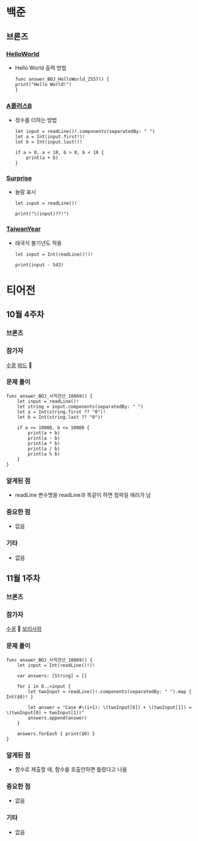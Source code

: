 # 백준

## 브론즈

### [HelloWorld](https://github.com/Jeon-Minsu/algorithm-study-in-swift)
- Hello World 출력 방법
    ```
    func answer_BOJ_HelloWorld_2557() {
    print("Hello World!")
    }
    ```
### [A플러스B](https://github.com/Jeon-Minsu/algorithm-study-in-swift)
- 정수를 더하는 방법
    ```
    let input = readLine()!.components(separatedBy: " ")
    let a = Int(input.first!)!
    let b = Int(input.last!)!

    if a > 0, a < 10, b > 0, b < 10 {
        print(a + b)
    }
    ```
    
### [Surprise](https://github.com/Jeon-Minsu/algorithm-study-in-swift)
- 놀람 표시
    ```
    let input = readLine()!

    print("\(input)??!")
    ```
    
### [TaiwanYear](https://github.com/Jeon-Minsu/algorithm-study-in-swift)
- 태국식 불기년도 적용
    ```
    let input = Int(readLine()!)!

    print(input - 543)
    ```

# 티어전
## 10월 4주차
### 브론즈
### 참가자
[수꿍](https://github.com/Jeon-Minsu)
[바드](https://github.com/bar-d) 🏅

### 문제 풀이

```
func answer_BOJ_사칙연산_10869() {
    let input = readLine()!
    let string = input.components(separatedBy: " ")
    let a = Int(string.first ?? "0")!
    let b = Int(string.last ?? "0")!

    if a <= 10000, b <= 10000 {
        print(a + b)
        print(a - b)
        print(a * b)
        print(a / b)
        print(a % b)
    }
}
```

### 알게된 점
- readLine 변수명을 readLine과 똑같이 하면 컴파일 에러가 남

### 중요한 점
- 없음

### 기타 
- 없음

## 11월 1주차
### 브론즈
### 참가자
[수꿍](https://github.com/Jeon-Minsu) 🏅
[보리사랑](https://github.com/yusw10)

### 문제 풀이

```
func answer_BOJ_사칙연산_10869() {
    let input = Int(readLine()!)!

    var answers: [String] = []

    for i in 0..<input {
        let twoInput = readLine()!.components(separatedBy: " ").map { Int($0)! }

        let answer = "Case #\(i+1): \(twoInput[0]) + \(twoInput[1]) = \(twoInput[0] + twoInput[1])"
        answers.append(answer)
    }

    answers.forEach { print($0) }
}
```

### 알게된 점
- 함수로 제출할 때, 함수를 호출안하면 틀렸다고 나옴

### 중요한 점
- 없음

### 기타 
- 없음
